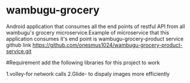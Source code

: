 # wambugu-grocery
Android application that consumes all the end points of restful API from all wambugu's grocery microservice.Example of microservice that this application consumes it's end point is wambugu-grocery-product service github link https://github.com/onesmus1024/wambugu-grocery-product-service.git


#Requirement 
 add the following libraries for this project to work 
 
1.volley-for network calls
2.Glide- to dispaly images more efficiently

